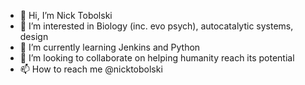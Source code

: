 - 👋 Hi, I’m Nick Tobolski
- 👀 I’m interested in Biology (inc. evo psych), autocatalytic systems, design
- 🌱 I’m currently learning Jenkins and Python
- 💞️ I’m looking to collaborate on helping humanity reach its potential
- 📫 How to reach me @nicktobolski

<!---
ntobolski-r7/ntobolski-r7 is a ✨ special ✨ repository because its `README.md` (this file) appears on your GitHub profile.
You can click the Preview link to take a look at your changes.
--->
